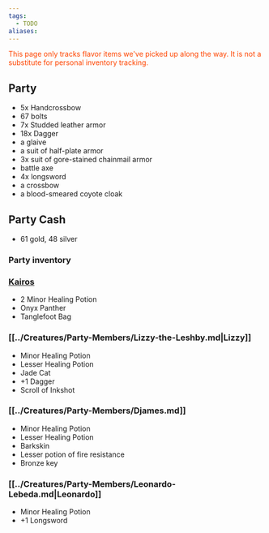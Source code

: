 ```yaml
---
tags:
  - TODO
aliases:
---
```

<font style="color:orangered">This page only tracks flavor items we've picked up along the way. It is not a substitute for personal inventory tracking.</font> 
## Party
- 5x Handcrossbow
- 67 bolts
- 7x Studded leather armor
- 18x Dagger
- a glaive
- a suit of half-plate armor
- 3x suit of gore-stained chainmail armor
- battle axe
- 4x longsword
- a crossbow
- a blood-smeared coyote cloak
## Party Cash

- 61 gold, 48 silver
### Party inventory
### [Kairos](../Creatures/Party-Members/Kairos.md)
- 2 Minor Healing Potion
- Onyx Panther
- Tanglefoot Bag
### [[../Creatures/Party-Members/Lizzy-the-Leshby.md|Lizzy]]
- Minor Healing Potion
- Lesser Healing Potion
- Jade Cat
- +1 Dagger
- Scroll of Inkshot
### [[../Creatures/Party-Members/Djames.md]]
- Minor Healing Potion 
- Lesser Healing Potion
- Barkskin
 - Lesser potion of fire resistance
 - Bronze key
### [[../Creatures/Party-Members/Leonardo-Lebeda.md|Leonardo]]
- Minor Healing Potion
- +1 Longsword